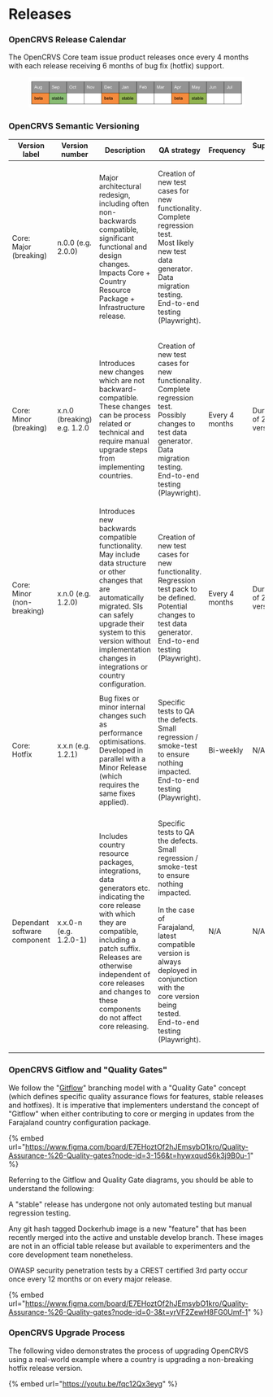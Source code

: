 # Releases

### **OpenCRVS Release Calendar**

The OpenCRVS Core team issue product releases once every 4 months with each release receiving 6 months of bug fix (hotfix) support.

<figure><img src="../../.gitbook/assets/opencrvs-release-calendar.png" alt=""><figcaption></figcaption></figure>

### **OpenCRVS Semantic Versioning**

| Version label                | Version number              | Description                                                                                                                                                                                                                                                                    | QA strategy                                                                                                                                                                                                                                                                 | Frequency      | Supported for                |
| ---------------------------- | --------------------------- | ------------------------------------------------------------------------------------------------------------------------------------------------------------------------------------------------------------------------------------------------------------------------------ | --------------------------------------------------------------------------------------------------------------------------------------------------------------------------------------------------------------------------------------------------------------------------- | -------------- | ---------------------------- |
| Core: Major (breaking)       | n.0.0 (e.g. 2.0.0)          | <p>Major architectural redesign, including often non-backwards compatible, significant functional and design changes.<br>Impacts Core + Country Resource Package + Infrastructure release.</p>                                                                                 | <p>Creation of new test cases for new functionality.<br>Complete regression test.<br>Most likely new test data generator.<br>Data migration testing.<br>End-to-end testing (Playwright).</p>                                                                                |                |                              |
| Core: Minor (breaking)       | x.n.0 (breaking) e.g. 1.2.0 | Introduces new changes which are not backward-compatible. These changes can be process related or technical and require manual upgrade steps from implementing countries.                                                                                                      | <p>Creation of new test cases for new functionality.<br>Complete regression test.<br>Possibly changes to test data generator.<br>Data migration testing.<br>End-to-end testing (Playwright).</p>                                                                            | Every 4 months | Duration of 2 minor versions |
| Core: Minor (non-breaking)   | x.n.0 (e.g. 1.2.0)          | Introduces new backwards compatible functionality. May include data structure or other changes that are automatically migrated. SIs can safely upgrade their system to this version without implementation changes in integrations or country configuration.                   | <p>Creation of new test cases for new functionality.<br>Regression test pack to be defined.<br>Potential changes to test data generator.<br>End-to-end testing (Playwright).</p>                                                                                            | Every 4 months | Duration of 2 minor versions |
| Core: Hotfix                 | x.x.n (e.g. 1.2.1)          | Bug fixes or minor internal changes such as performance optimisations. Developed in parallel with a Minor Release (which requires the same fixes applied).                                                                                                                     | <p>Specific tests to QA the defects.<br>Small regression / smoke-test to ensure nothing impacted.<br>End-to-end testing (Playwright).</p>                                                                                                                                   | Bi-weekly      | N/A                          |
| Dependant software component | x.x.0-n (e.g. 1.2.0-1)      | Includes country resource packages, integrations, data generators etc. indicating the core release with which they are compatible, including a patch suffix. Releases are otherwise independent of core releases and changes to these components do not affect core releasing. | <p>Specific tests to QA the defects.<br>Small regression / smoke-test to ensure nothing impacted.<br><br>In the case of Farajaland, latest compatible version is always deployed in conjunction with the core version being tested.<br>End-to-end testing (Playwright).</p> | N/A            | N/A                          |

### **OpenCRVS Gitflow and "Quality Gates"**

We follow the "[Gitflow](https://www.atlassian.com/git/tutorials/comparing-workflows/gitflow-workflow)" branching model with a "Quality Gate" concept (which defines specific quality assurance flows for features, stable releases and hotfixes). It is imperative that implementers understand the concept of "Gitflow" when either contributing to core or merging in updates from the Farajaland country configuration package.

{% embed url="https://www.figma.com/board/E7EHoztOf2hJEmsybO1kro/Quality-Assurance-%26-Quality-gates?node-id=3-156&t=hywxqudS6k3j9B0u-1" %}

Referring to the Gitflow and Quality Gate diagrams, you should be able to understand the following:

A "stable" release has undergone not only automated testing but manual regression testing.

Any git hash tagged Dockerhub image is a new "feature" that has been recently merged into the active and unstable develop branch. These images are not in an official table release but available to experimenters and the core development team nonetheless.

OWASP security penetration tests by a CREST certified 3rd party occur once every 12 months or on every major release.

{% embed url="https://www.figma.com/board/E7EHoztOf2hJEmsybO1kro/Quality-Assurance-%26-Quality-gates?node-id=0-3&t=yrVF2ZewH8FG0Umf-1" %}



### **OpenCRVS Upgrade Process**

The following video demonstrates the process of upgrading OpenCRVS using a real-world example where a country is upgrading a non-breaking hotfix release version.

{% embed url="https://youtu.be/fqc12Qx3eyg" %}
